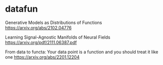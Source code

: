 # datafun

Generative Models as Distributions of Functions
https://arxiv.org/abs/2102.04776

Learning Signal-Agnostic Manifolds of Neural Fields
https://arxiv.org/pdf/2111.06387.pdf

From data to functa: Your data point is a function and you should treat it like one
https://arxiv.org/abs/2201.12204
